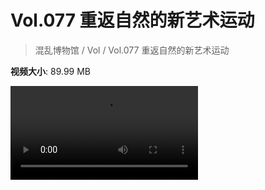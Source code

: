 # Vol.077 重返自然的新艺术运动

> 混乱博物馆 / Vol / Vol.077 重返自然的新艺术运动

**视频大小**: 89.99 MB

<div class="video"><video src="https://file.hsyhx.top/archive/混乱博物馆/Vol/077.mp4" controls preload>🤔 您的浏览器不支持 video 标签</video></div>